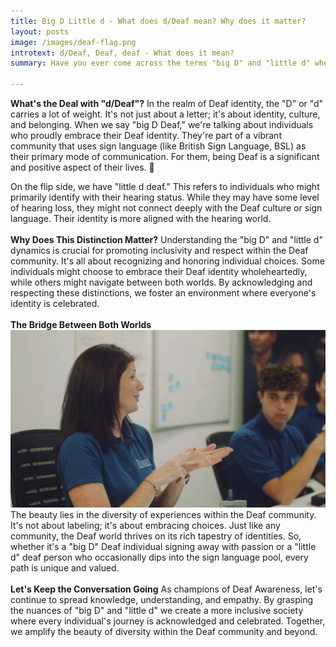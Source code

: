 ```yaml
---
title: Big D Little d - What does d/Deaf mean? Why does it matter?
layout: posts
image: /images/deaf-flag.png
introtext: d/Deaf, Deaf, deaf - What does it mean? 
summary: Have you ever come across the terms "big D" and "little d" when referring to the Deaf community? Let's demystify this intriguing concept and delve into what it truly means.

---
```


**What's the Deal with "d/Deaf"?**
In the realm of Deaf identity, the "D" or "d" carries a lot of weight. It's not just about a letter; it's about identity, culture, and belonging. When we say "big D Deaf," we're talking about individuals who proudly embrace their Deaf identity. They're part of a vibrant community that uses sign language (like British Sign Language, BSL) as their primary mode of communication. For them, being Deaf is a significant and positive aspect of their lives. 🤟

On the flip side, we have "little d deaf." This refers to individuals who might primarily identify with their hearing status. While they may have some level of hearing loss, they might not connect deeply with the Deaf culture or sign language. Their identity is more aligned with the hearing world.
\
\
**Why Does This Distinction Matter?**
Understanding the "big D" and "little d" dynamics is crucial for promoting inclusivity and respect within the Deaf community. It's all about recognizing and honoring individual choices. Some individuals might choose to embrace their Deaf identity wholeheartedly, while others might navigate between both worlds. By acknowledging and respecting these distinctions, we foster an environment where everyone's identity is celebrated.
\
\
**The Bridge Between Both Worlds**
![Two people in an office, one using sign language](/images/catherine-and-matt-signing-in-office.png)
The beauty lies in the diversity of experiences within the Deaf community. It's not about labeling; it's about embracing choices. Just like any community, the Deaf world thrives on its rich tapestry of identities. So, whether it's a "big D" Deaf individual signing away with passion or a "little d" deaf person who occasionally dips into the sign language pool, every path is unique and valued.
\
\
**Let's Keep the Conversation Going**
As champions of Deaf Awareness, let's continue to spread knowledge, understanding, and empathy. By grasping the nuances of "big D" and "little d" we create a more inclusive society where every individual's journey is acknowledged and celebrated. Together, we amplify the beauty of diversity within the Deaf community and beyond.
